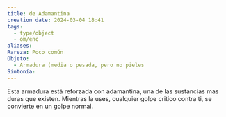 ```yaml
---
title: de Adamantina
creation date: 2024-03-04 18:41
tags:
  - type/object
  - om/enc
aliases: 
Rareza: Poco común
Objeto:
  - Armadura (media o pesada, pero no pieles
Sintonía:
---
```

Esta armadura está reforzada con adamantina, una de las sustancias mas duras que existen. Mientras la uses, cualquier golpe critico contra ti, se convierte en un golpe normal.